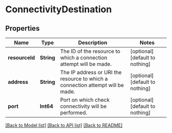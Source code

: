 # ConnectivityDestination


## Properties
Name | Type | Description | Notes
------------ | ------------- | ------------- | -------------
**resourceId** | **String** | The ID of the resource to which a connection attempt will be made. | [optional] [default to nothing]
**address** | **String** | The IP address or URI the resource to which a connection attempt will be made. | [optional] [default to nothing]
**port** | **Int64** | Port on which check connectivity will be performed. | [optional] [default to nothing]


[[Back to Model list]](../README.md#models) [[Back to API list]](../README.md#api-endpoints) [[Back to README]](../README.md)


